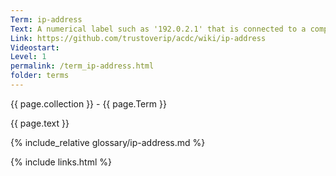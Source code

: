 ```yaml
---
Term: ip-address
Text: A numerical label such as '192.0.2.1' that is connected to a computer network that uses the Internet Protocol for communication
Link: https://github.com/trustoverip/acdc/wiki/ip-address
Videostart: 
Level: 1
permalink: /term_ip-address.html
folder: terms
---
```


{{ page.collection }} - {{ page.Term }}

   {{ page.text }}

{% include_relative glossary/ip-address.md %}

 {% include links.html %} 
